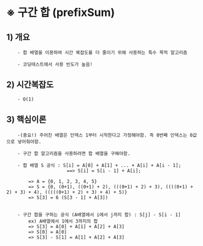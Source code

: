 

# ※ 구간 합 (prefixSum)
    
##    1) 개요
        - 합 배열을 이용하여 시간 복잡도를 더 줄이기 위해 사용하는 특수 목적 알고리즘
        
        - 코딩테스트에서 사용 빈도가 높음!
    
##    2) 시간복잡도
        - O(1)

##    3) 핵심이론
        -(중요!) 주어진 배열은 인덱스 1부터 시작한다고 가정해야함. 즉 0번째 인덱스는 0값으로 넣어줘야함.
        
        - 구간 합 알고리즘을 사용하려면 합 배열을 구해야함.
        
        - 합 배열 S 공식 : S[i] = A[0] + A[1] + ... + A[i] + A[i - 1];
                          ==> S[i] = S[i - 1] + A[i];

            => A = {0, 1, 2, 3, 4, 5}
            => S = {0, (0+1), ((0+1) + 2), (((0+1) + 2) + 3), ((((0+1) + 2) + 3) + 4), (((((0+1) + 2) + 3) + 4) + 5)}
            => S[3] = 6 (S[3 - 1] + A[3])

        
        - 구간 합을 구하는 공식 (A배열에서 i에서 j까지 합) : S[j] - S[i - 1]
            ex) A배열에서 1에서 3까지의 합
            => S[3] = A[0] + A[1] + A[2] + A[3]
            => S[0] = A[0]
            => S[3] - S[1] = A[1] + A[2] + A[3]